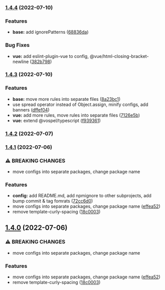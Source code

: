 ### [1.4.4](https://github.com/marekvospel/eslint-config/compare/1.4.3...1.4.4) (2022-07-10)


### Features

* **base:** add ignorePatterns ([68836da](https://github.com/marekvospel/eslint-config/commit/68836daa646408ec92bc7eb2e216e73c508fa0d2))


### Bug Fixes

* **vue:** add eslint-plugin-vue to config, @vue/html-closing-bracket-newline ([382b798](https://github.com/marekvospel/eslint-config/commit/382b7980c96d8144a48e8b7b62c9a1956570ed02))

### [1.4.3](https://github.com/marekvospel/eslint-config/compare/1.4.2...1.4.3) (2022-07-10)


### Features

* **base:** move more rules into separate files ([8a23bc1](https://github.com/marekvospel/eslint-config/commit/8a23bc185db7b410ffefa3ea3398e21bc5e9720b))
* use spread operator instead of Object.assign, minify configs, add banners ([dffef04](https://github.com/marekvospel/eslint-config/commit/dffef046a901408836a4a450b3cc45e76240cddd))
* **vue:** add more rules, move rules into separate files ([7126e5b](https://github.com/marekvospel/eslint-config/commit/7126e5bbfb08696192d1ee8242d8df20b816bfd6))
* **vue:** extend @vospel/typescript ([f939361](https://github.com/marekvospel/eslint-config/commit/f93936120120b6085e85bb91765a3080f278bef9))

### [1.4.2](https://github.com/marekvospel/eslint-config/compare/1.4.1...1.4.2) (2022-07-07)

### [1.4.1](https://github.com/marekvospel/eslint-config/compare/1.3.6...1.4.1) (2022-07-06)


### ⚠ BREAKING CHANGES

* move configs into separate packages, change package name

### Features

* **config:** add README.md, add npmignore to other subprojects, add bump commit & tag fomrats ([72cc6d0](https://github.com/marekvospel/eslint-config/commit/72cc6d006e97bba3e514c2d480bddf865198eb1c))
* move configs into separate packages, change package name ([effea52](https://github.com/marekvospel/eslint-config/commit/effea52ca7028d2488b21f5ead68520e1b6c80ee))
* remove template-curly-spacing ([18c0003](https://github.com/marekvospel/eslint-config/commit/18c000357c6466999a85f70d742816e4a4aa97a2))

## [1.4.0](https://github.com/marekvospel/eslint-config/compare/1.3.6...1.4.0) (2022-07-06)


### ⚠ BREAKING CHANGES

* move configs into separate packages, change package name

### Features

* move configs into separate packages, change package name ([effea52](https://github.com/marekvospel/eslint-config/commit/effea52ca7028d2488b21f5ead68520e1b6c80ee))
* remove template-curly-spacing ([18c0003](https://github.com/marekvospel/eslint-config/commit/18c000357c6466999a85f70d742816e4a4aa97a2))

